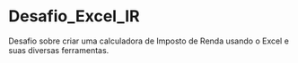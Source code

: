 # Desafio_Excel_IR
Desafio sobre criar uma calculadora de Imposto de Renda usando o Excel e suas diversas ferramentas.
